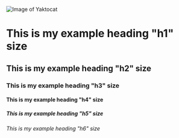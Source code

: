 ![Image of Yaktocat](https://octodex.github.com/images/yaktocat.png)
# This is my example heading "h1" size 
## This is my example heading "h2" size 
### This is my example heading "h3" size 
#### This is my example heading "h4" size 
##### This is my example heading "h5" size 
###### This is my example heading "h6" size 
